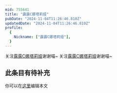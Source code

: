 ```yaml
---
mid: 755641
title: "露露C娜塔莉娅"
pubDate: "2024-11-04T11:26:46.810Z"
updatedDate: "2024-11-04T11:26:46.810Z"
profile:
  {
    Nickname: ["露露C娜塔莉娅"],
  }
---
```


关注[露露C娜塔莉娅](https://space.bilibili.com/755641)谢谢喵~ 关注[露露C娜塔莉娅](https://space.bilibili.com/755641)谢谢喵~

## 此条目有待补充
你可以在[这里](https://github.com/Yuhanawa/VTuber.ICU/edit/master/src/content/v/露露C娜塔莉娅/index.md)编辑本文

